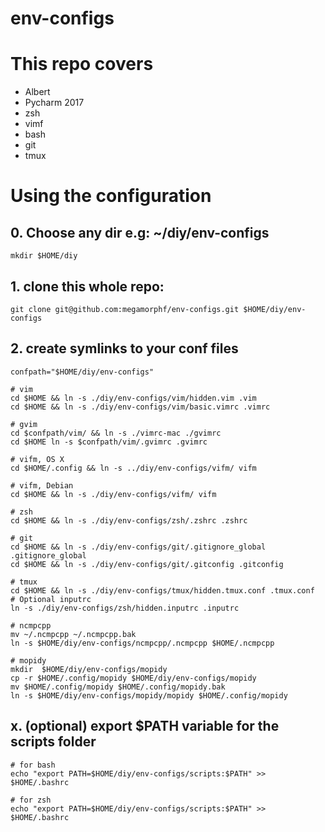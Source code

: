 # env-configs

# This repo covers

- Albert
- Pycharm 2017
- zsh
- vimf
- bash
- git
- tmux

# Using the configuration

## 0. Choose any dir e.g: ~/diy/env-configs

```
mkdir $HOME/diy
```

## 1. clone this whole repo:

```
git clone git@github.com:megamorphf/env-configs.git $HOME/diy/env-configs
```

## 2. create symlinks to your conf files

```
confpath="$HOME/diy/env-configs"

# vim
cd $HOME && ln -s ./diy/env-configs/vim/hidden.vim .vim
cd $HOME && ln -s ./diy/env-configs/vim/basic.vimrc .vimrc

# gvim
cd $confpath/vim/ && ln -s ./vimrc-mac ./gvimrc
cd $HOME ln -s $confpath/vim/.gvimrc .gvimrc

# vifm, OS X
cd $HOME/.config && ln -s ../diy/env-configs/vifm/ vifm

# vifm, Debian
cd $HOME && ln -s ./diy/env-configs/vifm/ vifm

# zsh
cd $HOME && ln -s ./diy/env-configs/zsh/.zshrc .zshrc

# git
cd $HOME && ln -s ./diy/env-configs/git/.gitignore_global .gitignore_global
cd $HOME && ln -s ./diy/env-configs/git/.gitconfig .gitconfig

# tmux
cd $HOME && ln -s ./diy/env-configs/tmux/hidden.tmux.conf .tmux.conf
# Optional inputrc
ln -s ./diy/env-configs/zsh/hidden.inputrc .inputrc

# ncmpcpp
mv ~/.ncmpcpp ~/.ncmpcpp.bak
ln -s $HOME/diy/env-configs/ncmpcpp/.ncmpcpp $HOME/.ncmpcpp

# mopidy
mkdir  $HOME/diy/env-configs/mopidy
cp -r $HOME/.config/mopidy $HOME/diy/env-configs/mopidy
mv $HOME/.config/mopidy $HOME/.config/mopidy.bak
ln -s $HOME/diy/env-configs/mopidy/mopidy $HOME/.config/mopidy

```


## x. (optional) export $PATH variable for the scripts folder

```
# for bash
echo "export PATH=$HOME/diy/env-configs/scripts:$PATH" >> $HOME/.bashrc

# for zsh
echo "export PATH=$HOME/diy/env-configs/scripts:$PATH" >> $HOME/.bashrc
```




